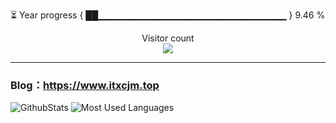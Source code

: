 ⏳ Year progress { ██▁▁▁▁▁▁▁▁▁▁▁▁▁▁▁▁▁▁▁▁▁▁▁▁▁▁▁▁ } 9.46 %
<p align="center"> 
  Visitor count<br>
  <img src="https://profile-counter.glitch.me/itxcjm/count.svg" />
</p>

---
### Blog：https://www.itxcjm.top
![GithubStats](https://github-readme-stats.vercel.app/api?username=itxcjm&show_icons=true&theme=light&layout=compact&locale=cn&include_all_commits=true)
![Most Used Languages](https://github-readme-stats.vercel.app/api/top-langs/?username=itxcjm&theme=light&layout=compact)
